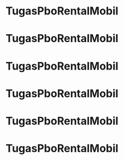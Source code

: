 # TugasPboRentalMobil
# TugasPboRentalMobil
# TugasPboRentalMobil
# TugasPboRentalMobil
# TugasPboRentalMobil
# TugasPboRentalMobil

